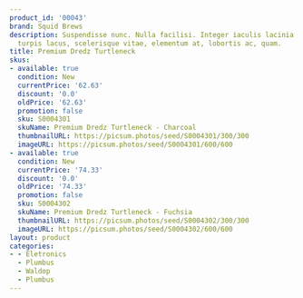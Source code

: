 ```yaml
---
product_id: '00043'
brand: Squid Brews
description: Suspendisse nunc. Nulla facilisi. Integer iaculis lacinia massa. Proin
  turpis lacus, scelerisque vitae, elementum at, lobortis ac, quam.
title: Premium Dredz Turtleneck
skus:
- available: true
  condition: New
  currentPrice: '62.63'
  discount: '0.0'
  oldPrice: '62.63'
  promotion: false
  sku: S0004301
  skuName: Premium Dredz Turtleneck - Charcoal
  thumbnailURL: https://picsum.photos/seed/S0004301/300/300
  imageURL: https://picsum.photos/seed/S0004301/600/600
- available: true
  condition: New
  currentPrice: '74.33'
  discount: '0.0'
  oldPrice: '74.33'
  promotion: false
  sku: S0004302
  skuName: Premium Dredz Turtleneck - Fuchsia
  thumbnailURL: https://picsum.photos/seed/S0004302/300/300
  imageURL: https://picsum.photos/seed/S0004302/600/600
layout: product
categories:
- - Eletronics
  - Plumbus
  - Waldop
  - Plumbus
---
```

